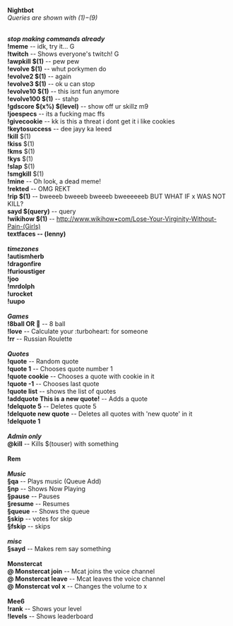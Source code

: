 __**Nightbot**__<br />
*Queries are shown with $(1)-$(9)*<br /><br />

__*stop making commands already*__<br />
**!meme** -- idk, try it... G<br />
**!twitch** -- Shows everyone's twitch! G<br />
**!awpkill $(1)** -- pew pew<br />
**!evolve $(1)** -- whut porkymen do<br />
**!evolve2 $(1)** -- again<br />
**!evolve3 $(1)** -- ok u can stop<br />
**!evolve10 $(1)** -- this isnt fun anymore<br />
**!evolve100 $(1)** -- stahp<br />
**!gdscore $(x%) $(level)** -- show off ur skillz m9<br />
**!joespecs** -- its a fucking mac ffs<br />
**!givecookie** -- kk is this a threat i dont get it i like cookies<br />
**!keytosuccess** -- dee jayy ka leeed<br />
**!kill** $(1)<br />
**!kiss** $(1)<br />
**!kms** $(1)<br />
**!kys** $(1)<br />
**!slap** $(1)<br />
**!smgkill** $(1)<br />
**!mine** -- Oh look, a dead meme!<br />
**!rekted** -- OMG REKT<br />
**!rip $(1)** -- bweeeb bweeeb bweeeb bweeeeeeb BUT WHAT IF x WAS NOT KILL?<br />
**sayd $(query)** -- query<br />
**!wikihow $(1)** -- http://www.wikihow•com/Lose-Your-Virginity-Without-Pain-(Girls)<br />
**textfaces -- (lenny)**<br />
<br />
__*timezones*__<br />
**!autismherb<br />
!dragonfire<br />
!furioustiger<br />
!joo<br />
!mrdolph<br />
!urocket<br />
!uupo**<br />
<br />
__*Games*__<br />
**!8ball OR :8ball:** -- 8 ball<br />
**!love** -- Calculate your :turboheart: for someone<br />
**!rr** -- Russian Roulette<br />
<br />
__*Quotes*__<br />
**!quote** -- Random quote<br />
**!quote 1** -- Chooses quote number 1<br />
**!quote cookie** -- Chooses a quote with cookie in it<br />
**!quote -1** -- Chooses last quote<br />
**!quote list** -- shows the list of quotes<br />
**!addquote This is a new quote!** -- Adds a quote<br />
**!delquote 5** -- Deletes quote 5<br />
**!delquote new quote** -- Deletes all quotes with 'new quote' in it<br />
**!delquote 1**<br />
<br />
__*Admin only*__<br />
**@kill** -- Kills $(touser) with something<br />
<br />
__**Rem**__<br />
<br />
__*Music*__<br />
**§qa** -- Plays music (Queue Add)<br />
**§np** -- Shows Now Playing<br />
**§pause** -- Pauses<br />
**§resume** -- Resumes<br />
**§queue** -- Shows the queue<br />
**§skip** -- votes for skip<br />
**§fskip** -- skips<br />
<br />
__*misc*__<br />
**§sayd** -- Makes rem say something<br />
<br />
__**Monstercat**__<br />
**@ Monstercat join** -- Mcat joins the voice channel<br />
**@ Monstercat leave** -- Mcat leaves the voice channel<br />
**@ Monstercat vol x** -- Changes the volume to x<br />
<br />
__**Mee6**__<br />
**!rank** -- Shows your level<br />
**!levels** -- Shows leaderboard<br />
<br />
